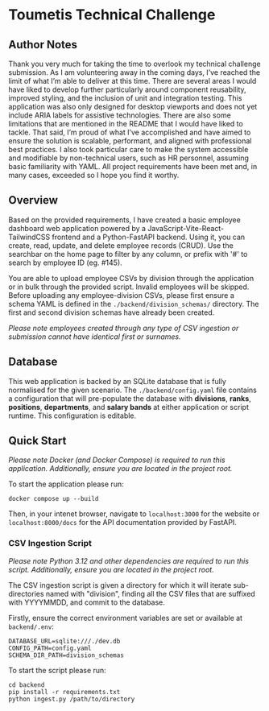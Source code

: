 # Toumetis Technical Challenge

## Author Notes

Thank you very much for taking the time to overlook my technical challenge submission. As I am volunteering away in the coming days, I’ve reached the limit of what I’m able to deliver at this time. There are several areas I would have liked to develop further particularly around component reusability, improved styling, and the inclusion of unit and integration testing. This application was also only designed for desktop viewports and does not yet include ARIA labels for assistive technologies. There are also some limitations that are mentioned in the README that I would have liked to tackle. That said, I’m proud of what I’ve accomplished and have aimed to ensure the solution is scalable, performant, and aligned with professional best practices. I also took particular care to make the system accessible and modifiable by non-technical users, such as HR personnel, assuming basic familiarity with YAML. All project requirements have been met and, in many cases, exceeded so I hope you find it worthy.

## Overview
Based on the provided requirements, I have created a basic employee dashboard web application powered by a JavaScript-Vite-React-TailwindCSS frontend and a Python-FastAPI backend. Using it, you can create, read, update, and delete employee records (CRUD). Use the searchbar on the home page to filter by any column, or prefix with '#' to search by employee ID (eg. #145).

You are able to upload employee CSVs by division through the application or in bulk through the provided script. Invalid employees will be skipped. Before uploading any employee-division CSVs, please first ensure a schema YAML is defined in the `./backend/division_schemas/` directory. The first and second division schemas have already been created.

*Please note employees created through any type of CSV ingestion or submission cannot have identical first or surnames.*

## Database

This web application is backed by an SQLite database that is fully normalised for the given scenario. The `./backend/config.yaml` file contains a configuration that will pre-populate the database with **divisions**, **ranks**, **positions**, **departments**, and **salary bands** at either application or script runtime. This configuration is editable.

## Quick Start

*Please note Docker (and Docker Compose) is required to run this application. Additionally, ensure you are located in the project root.*

To start the application please run:

```
docker compose up --build
```

Then, in your intenet browser, navigate to `localhost:3000` for the website or `localhost:8000/docs` for the API documentation provided by FastAPI.

### CSV Ingestion Script

*Please note Python 3.12 and other dependencies are required to run this script. Additionally, ensure you are located in the project root.*

The CSV ingestion script is given a directory for which it will iterate sub-directories named with "division", finding all the CSV files that are suffixed with YYYYMMDD, and commit to the database.

Firstly, ensure the correct environment variables are set or available at `backend/.env`:

```
DATABASE_URL=sqlite:///./dev.db
CONFIG_PATH=config.yaml
SCHEMA_DIR_PATH=division_schemas
```

To start the script please run:

```
cd backend
pip install -r requirements.txt
python ingest.py /path/to/directory
```